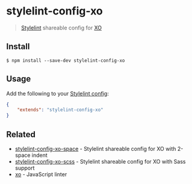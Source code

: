 # stylelint-config-xo

> [Stylelint](https://stylelint.io) shareable config for [XO](https://github.com/xojs/xo)

## Install

```
$ npm install --save-dev stylelint-config-xo
```

## Usage

Add the following to your [Stylelint config](https://stylelint.io/user-guide/configuration/):

```json
{
	"extends": "stylelint-config-xo"
}
```

## Related

- [stylelint-config-xo-space](https://github.com/xojs/stylelint-config-xo-space) - Stylelint shareable config for XO with 2-space indent
- [stylelint-config-xo-scss](https://github.com/xojs/stylelint-config-xo-scss) - Stylelint shareable config for XO with Sass support
- [xo](https://github.com/xojs/xo) - JavaScript linter
